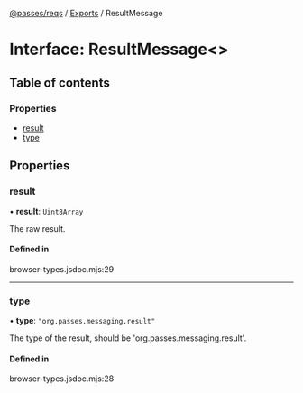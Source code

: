 [@passes/reqs](../README.md) / [Exports](../modules.md) / ResultMessage

# Interface: ResultMessage\<\>

## Table of contents

### Properties

- [result](ResultMessage.md#result)
- [type](ResultMessage.md#type)

## Properties

### result

• **result**: `Uint8Array`

The raw result.

#### Defined in

browser-types.jsdoc.mjs:29

___

### type

• **type**: ``"org.passes.messaging.result"``

The type of the result, should be 'org.passes.messaging.result'.

#### Defined in

browser-types.jsdoc.mjs:28
